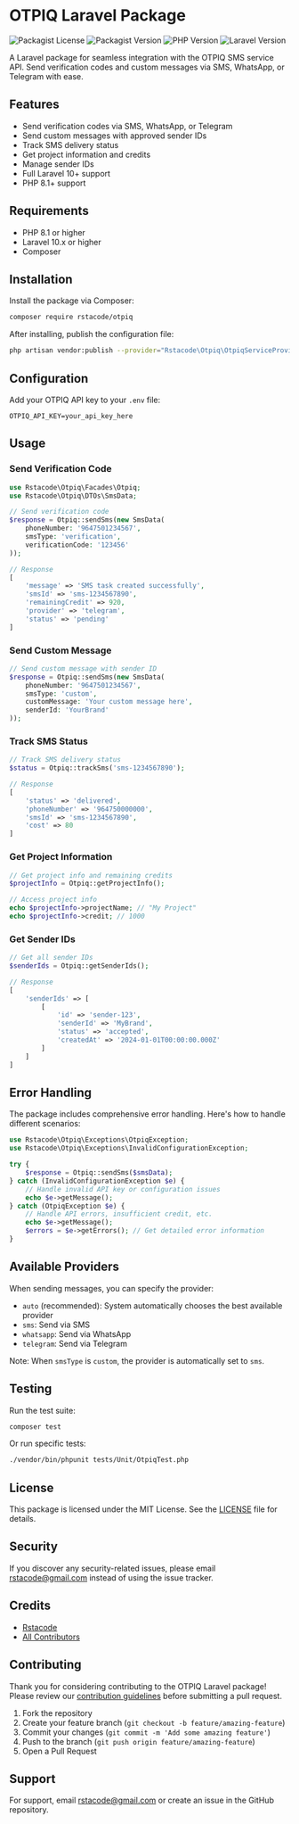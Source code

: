 # OTPIQ Laravel Package

![Packagist License](https://img.shields.io/packagist/l/rstacode/otpiq)
![Packagist Version](https://img.shields.io/packagist/v/rstacode/otpiq)
![PHP Version](https://img.shields.io/packagist/php-v/rstacode/otpiq)
![Laravel Version](https://img.shields.io/badge/Laravel-10.x-red.svg)

A Laravel package for seamless integration with the OTPIQ SMS service API. Send verification codes and custom messages via SMS, WhatsApp, or Telegram with ease.

## Features

- Send verification codes via SMS, WhatsApp, or Telegram
- Send custom messages with approved sender IDs
- Track SMS delivery status
- Get project information and credits
- Manage sender IDs
- Full Laravel 10+ support
- PHP 8.1+ support

## Requirements

- PHP 8.1 or higher
- Laravel 10.x or higher
- Composer

## Installation

Install the package via Composer:

```bash
composer require rstacode/otpiq
```

After installing, publish the configuration file:

```bash
php artisan vendor:publish --provider="Rstacode\Otpiq\OtpiqServiceProvider" --tag="otpiq-config"
```

## Configuration

Add your OTPIQ API key to your `.env` file:

```env
OTPIQ_API_KEY=your_api_key_here
```

## Usage

### Send Verification Code

```php
use Rstacode\Otpiq\Facades\Otpiq;
use Rstacode\Otpiq\DTOs\SmsData;

// Send verification code
$response = Otpiq::sendSms(new SmsData(
    phoneNumber: '9647501234567',
    smsType: 'verification',
    verificationCode: '123456'
));

// Response
[
    'message' => 'SMS task created successfully',
    'smsId' => 'sms-1234567890',
    'remainingCredit' => 920,
    'provider' => 'telegram',
    'status' => 'pending'
]
```

### Send Custom Message

```php
// Send custom message with sender ID
$response = Otpiq::sendSms(new SmsData(
    phoneNumber: '9647501234567',
    smsType: 'custom',
    customMessage: 'Your custom message here',
    senderId: 'YourBrand'
));
```

### Track SMS Status

```php
// Track SMS delivery status
$status = Otpiq::trackSms('sms-1234567890');

// Response
[
    'status' => 'delivered',
    'phoneNumber' => '964750000000',
    'smsId' => 'sms-1234567890',
    'cost' => 80
]
```

### Get Project Information

```php
// Get project info and remaining credits
$projectInfo = Otpiq::getProjectInfo();

// Access project info
echo $projectInfo->projectName; // "My Project"
echo $projectInfo->credit; // 1000
```

### Get Sender IDs

```php
// Get all sender IDs
$senderIds = Otpiq::getSenderIds();

// Response
[
    'senderIds' => [
        [
            'id' => 'sender-123',
            'senderId' => 'MyBrand',
            'status' => 'accepted',
            'createdAt' => '2024-01-01T00:00:00.000Z'
        ]
    ]
]
```

## Error Handling

The package includes comprehensive error handling. Here's how to handle different scenarios:

```php
use Rstacode\Otpiq\Exceptions\OtpiqException;
use Rstacode\Otpiq\Exceptions\InvalidConfigurationException;

try {
    $response = Otpiq::sendSms($smsData);
} catch (InvalidConfigurationException $e) {
    // Handle invalid API key or configuration issues
    echo $e->getMessage();
} catch (OtpiqException $e) {
    // Handle API errors, insufficient credit, etc.
    echo $e->getMessage();
    $errors = $e->getErrors(); // Get detailed error information
}
```

## Available Providers

When sending messages, you can specify the provider:

- `auto` (recommended): System automatically chooses the best available provider
- `sms`: Send via SMS
- `whatsapp`: Send via WhatsApp
- `telegram`: Send via Telegram

Note: When `smsType` is `custom`, the provider is automatically set to `sms`.

## Testing

Run the test suite:

```bash
composer test
```

Or run specific tests:

```bash
./vendor/bin/phpunit tests/Unit/OtpiqTest.php
```

## License

This package is licensed under the MIT License. See the [LICENSE](LICENSE.md) file for details.

## Security

If you discover any security-related issues, please email [rstacode@gmail.com](mailto:rstacode@gmail.com) instead of using the issue tracker.

## Credits

- [Rstacode](https://github.com/rstacode)
- [All Contributors](../../contributors)

## Contributing

Thank you for considering contributing to the OTPIQ Laravel package! Please review our [contribution guidelines](CONTRIBUTING.md) before submitting a pull request.

1. Fork the repository
2. Create your feature branch (`git checkout -b feature/amazing-feature`)
3. Commit your changes (`git commit -m 'Add some amazing feature'`)
4. Push to the branch (`git push origin feature/amazing-feature`)
5. Open a Pull Request

## Support

For support, email [rstacode@gmail.com](mailto:rstacode@gmail.com) or create an issue in the GitHub repository.
